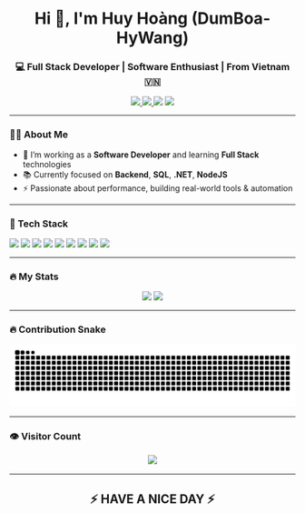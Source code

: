 <!-- PROFILE HEADER -->
<h1 align="center">Hi 👋, I'm Huy Hoàng (DumBoa-HyWang)</h1>
<h3 align="center">💻 Full Stack Developer | Software Enthusiast | From Vietnam 🇻🇳</h3>

<!-- BADGES -->
<div align="center">
  <a href="https://discord.com/channels/1156644439637368874/1156644440715300887" target="_blank">
    <img src="https://img.shields.io/static/v1?message=Discord&logo=discord&label=&color=7289DA&logoColor=white&style=for-the-badge" height="25" />
  </a>
  <a href="https://gitlab.com/hoanglc645" target="_blank">
    <img src="https://img.shields.io/static/v1?message=GitLab&logo=gitlab&label=&color=FC6D26&logoColor=white&style=for-the-badge" height="25" />
  </a>
  <img src="https://img.shields.io/static/v1?message=HackerRank&logo=hackerrank&label=&color=2EC866&logoColor=white&style=for-the-badge" height="25" />
  <img src="https://img.shields.io/static/v1?message=Gmail&logo=gmail&label=&color=D14836&logoColor=white&style=for-the-badge" height="25" />
</div>

---

### 👨‍💻 About Me

- 🔭 I’m working as a **Software Developer** and learning **Full Stack** technologies  
- 📚 Currently focused on **Backend**, **SQL**, **.NET**, **NodeJS**  
- ⚡ Passionate about performance, building real-world tools & automation

---

### 🚀 Tech Stack

<div align="left">
  <img src="https://cdn.jsdelivr.net/gh/devicons/devicon/icons/csharp/csharp-original.svg" height="40" />
  <img src="https://cdn.jsdelivr.net/gh/devicons/devicon/icons/dot-net/dot-net-plain-wordmark.svg" height="40" />
  <img src="https://cdn.jsdelivr.net/gh/devicons/devicon/icons/nodejs/nodejs-original.svg" height="40" />
  <img src="https://cdn.jsdelivr.net/gh/devicons/devicon/icons/mysql/mysql-original-wordmark.svg" height="40" />
  <img src="https://cdn.jsdelivr.net/gh/devicons/devicon/icons/java/java-original.svg" height="40" />
  <img src="https://cdn.jsdelivr.net/gh/devicons/devicon/icons/html5/html5-original.svg" height="40" />
  <img src="https://cdn.jsdelivr.net/gh/devicons/devicon/icons/css3/css3-original.svg" height="40" />
  <img src="https://cdn.jsdelivr.net/gh/devicons/devicon/icons/javascript/javascript-original.svg" height="40" />
  <img src="https://cdn.jsdelivr.net/gh/devicons/devicon/icons/docker/docker-plain-wordmark.svg" height="40" />
</div>

---

### 🔥   My Stats

<div align="center">
  <img src="https://github-readme-stats.vercel.app/api?username=DumBoa&show_icons=true&theme=default&hide_border=false" height="150"/>
  <img src="https://streak-stats.demolab.com?user=DumBoa&theme=dark&hide_border=false&border_radius=5&mode=daily&order=3" height="150"/>
</div>

---

### 🔥   Contribution Snake

<div align="center">
  <img src="https://raw.githubusercontent.com/DumBoa/DumBoa/output/snake.svg" alt="Snake animation" />
</div>

---

### 👁 Visitor Count

<div align="center">
  <img src="https://visitor-badge.laobi.icu/badge?page_id=DumBoa.DumBoa" />
</div>

---

<h2 align="center">⚡ HAVE A NICE DAY ⚡</h2>
